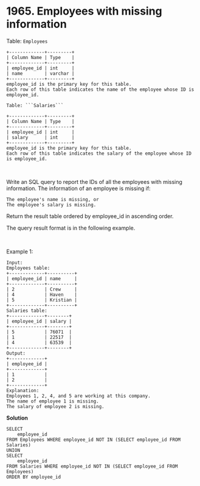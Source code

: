 # 1965. Employees with missing information

Table: ```Employees```
```
+-------------+---------+
| Column Name | Type    |
+-------------+---------+
| employee_id | int     |
| name        | varchar |
+-------------+---------+
employee_id is the primary key for this table.
Each row of this table indicates the name of the employee whose ID is employee_id. 

Table: ```Salaries```

+-------------+---------+
| Column Name | Type    |
+-------------+---------+
| employee_id | int     |
| salary      | int     |
+-------------+---------+
employee_id is the primary key for this table.
Each row of this table indicates the salary of the employee whose ID is employee_id.
```
 

Write an SQL query to report the IDs of all the employees with missing information. The information of an employee is missing if:

    The employee's name is missing, or
    The employee's salary is missing.

Return the result table ordered by employee_id in ascending order.

The query result format is in the following example.

 

Example 1:
```
Input: 
Employees table:
+-------------+----------+
| employee_id | name     |
+-------------+----------+
| 2           | Crew     |
| 4           | Haven    |
| 5           | Kristian |
+-------------+----------+
Salaries table:
+-------------+--------+
| employee_id | salary |
+-------------+--------+
| 5           | 76071  |
| 1           | 22517  |
| 4           | 63539  |
+-------------+--------+
Output: 
+-------------+
| employee_id |
+-------------+
| 1           |
| 2           |
+-------------+
Explanation: 
Employees 1, 2, 4, and 5 are working at this company.
The name of employee 1 is missing.
The salary of employee 2 is missing.
```


**Solution**
```
SELECT
    employee_id
FROM Employees WHERE employee_id NOT IN (SELECT employee_id FROM Salaries)
UNION
SELECT
    employee_id
FROM Salaries WHERE employee_id NOT IN (SELECT employee_id FROM Employees)
ORDER BY employee_id
```